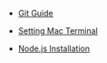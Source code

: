 <!-- markdownlint-disable MD041 -->
* [Git Guide](git-guide.md#git-guide)

* [Setting Mac Terminal](setting-mac-terminal.md#setting-the-mac-terminal)

* [Node.js Installation](node-js-installation.md#node-js-installation)